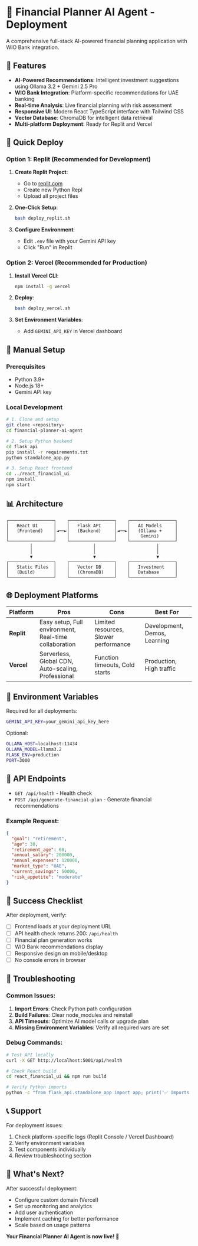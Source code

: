 # 🚀 Financial Planner AI Agent - Deployment

A comprehensive full-stack AI-powered financial planning application with WIO Bank integration.

## 🌟 Features

- **AI-Powered Recommendations**: Intelligent investment suggestions using Ollama 3.2 + Gemini 2.5 Pro
- **WIO Bank Integration**: Platform-specific recommendations for UAE banking
- **Real-time Analysis**: Live financial planning with risk assessment
- **Responsive UI**: Modern React TypeScript interface with Tailwind CSS
- **Vector Database**: ChromaDB for intelligent data retrieval
- **Multi-platform Deployment**: Ready for Replit and Vercel

## 🚀 Quick Deploy

### Option 1: Replit (Recommended for Development)

1. **Create Replit Project**:
   - Go to [replit.com](https://replit.com)
   - Create new Python Repl
   - Upload all project files

2. **One-Click Setup**:
   ```bash
   bash deploy_replit.sh
   ```

3. **Configure Environment**:
   - Edit `.env` file with your Gemini API key
   - Click "Run" in Replit

### Option 2: Vercel (Recommended for Production)

1. **Install Vercel CLI**:
   ```bash
   npm install -g vercel
   ```

2. **Deploy**:
   ```bash
   bash deploy_vercel.sh
   ```

3. **Set Environment Variables**:
   - Add `GEMINI_API_KEY` in Vercel dashboard

## 🔧 Manual Setup

### Prerequisites
- Python 3.9+
- Node.js 18+
- Gemini API key

### Local Development
```bash
# 1. Clone and setup
git clone <repository>
cd financial-planner-ai-agent

# 2. Setup Python backend
cd flask_api
pip install -r requirements.txt
python standalone_app.py

# 3. Setup React frontend
cd ../react_financial_ui
npm install
npm start
```

## 📊 Architecture

```
┌─────────────────┐    ┌─────────────────┐    ┌─────────────────┐
│   React UI      │    │   Flask API     │    │   AI Models     │
│   (Frontend)    │◄──►│   (Backend)     │◄──►│   (Ollama +     │
│                 │    │                 │    │    Gemini)      │
└─────────────────┘    └─────────────────┘    └─────────────────┘
         │                       │                       │
         │                       │                       │
         ▼                       ▼                       ▼
┌─────────────────┐    ┌─────────────────┐    ┌─────────────────┐
│   Static Files  │    │   Vector DB     │    │   Investment    │
│   (Build)       │    │   (ChromaDB)    │    │   Database      │
└─────────────────┘    └─────────────────┘    └─────────────────┘
```

## 🌐 Deployment Platforms

| Platform | Pros | Cons | Best For |
|----------|------|------|----------|
| **Replit** | Easy setup, Full environment, Real-time collaboration | Limited resources, Slower performance | Development, Demos, Learning |
| **Vercel** | Serverless, Global CDN, Auto-scaling, Professional | Function timeouts, Cold starts | Production, High traffic |

## 🔐 Environment Variables

Required for all deployments:

```bash
GEMINI_API_KEY=your_gemini_api_key_here
```

Optional:
```bash
OLLAMA_HOST=localhost:11434
OLLAMA_MODEL=llama3.2
FLASK_ENV=production
PORT=3000
```

## 📱 API Endpoints

- `GET /api/health` - Health check
- `POST /api/generate-financial-plan` - Generate financial recommendations

### Example Request:
```json
{
  "goal": "retirement",
  "age": 30,
  "retirement_age": 60,
  "annual_salary": 200000,
  "annual_expenses": 120000,
  "market_type": "UAE",
  "current_savings": 50000,
  "risk_appetite": "moderate"
}
```

## 🎯 Success Checklist

After deployment, verify:

- [ ] Frontend loads at your deployment URL
- [ ] API health check returns 200: `/api/health`
- [ ] Financial plan generation works
- [ ] WIO Bank recommendations display
- [ ] Responsive design on mobile/desktop
- [ ] No console errors in browser

## 🔧 Troubleshooting

### Common Issues:

1. **Import Errors**: Check Python path configuration
2. **Build Failures**: Clear node_modules and reinstall
3. **API Timeouts**: Optimize AI model calls or upgrade plan
4. **Missing Environment Variables**: Verify all required vars are set

### Debug Commands:
```bash
# Test API locally
curl -X GET http://localhost:5001/api/health

# Check React build
cd react_financial_ui && npm run build

# Verify Python imports
python -c "from flask_api.standalone_app import app; print('✅ Imports OK')"
```

## 📞 Support

For deployment issues:
1. Check platform-specific logs (Replit Console / Vercel Dashboard)
2. Verify environment variables
3. Test components individually
4. Review troubleshooting section

## 🎉 What's Next?

After successful deployment:
- Configure custom domain (Vercel)
- Set up monitoring and analytics
- Add user authentication
- Implement caching for better performance
- Scale based on usage patterns

**Your Financial Planner AI Agent is now live! 🚀**
